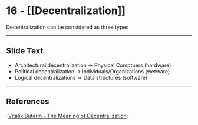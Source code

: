 # 16 - [[Decentralization]]

Decentralization can be considered as three types 

---
## Slide Text
- Architectural decentralization -> Physical Comptuers (hardware)
- Political decentralization -> Individuals/Organizations (wetware)
- Logical decentralizations -> Data structures (software)
---
## References
-[Vitalik Buterin - The Meaning of Decentralization](https://medium.com/@VitalikButerin/the-meaning-of-decentralization-a0c92b76a274):